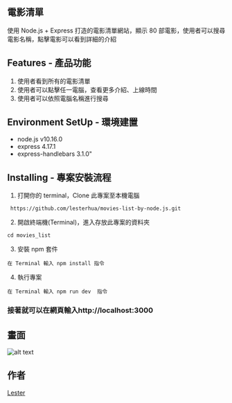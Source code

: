 ## 電影清單

使用 Node.js + Express 打造的電影清單網站，顯示 80 部電影，使用者可以搜尋電影名稱，點擊電影可以看到詳細的介紹

## Features - 產品功能

1. 使用者看到所有的電影清單
2. 使用者可以點擊任一電腦，查看更多介紹、上線時間
3. 使用者可以依照電腦名稱進行搜尋

## Environment SetUp - 環境建置

- node.js v10.16.0
- express 4.17.1
- express-handlebars 3.1.0"

## Installing - 專案安裝流程

1. 打開你的 terminal，Clone 此專案至本機電腦

```
 https://github.com/lesterhua/movies-list-by-node.js.git
```

2. 開啟終端機(Terminal)，進入存放此專案的資料夾

```
cd movies_list
```

3. 安裝 npm 套件

```
在 Terminal 輸入 npm install 指令
```

4. 執行專案

```
在 Terminal 輸入 npm run dev  指令
```

### 接著就可以在網頁輸入http://localhost:3000

## 畫面
![alt text](https://github.com/lesterhua/movies-list-by-node.js/blob/master/public/view.gif)
## 作者

[Lester](https://github.com/lesterhua)
